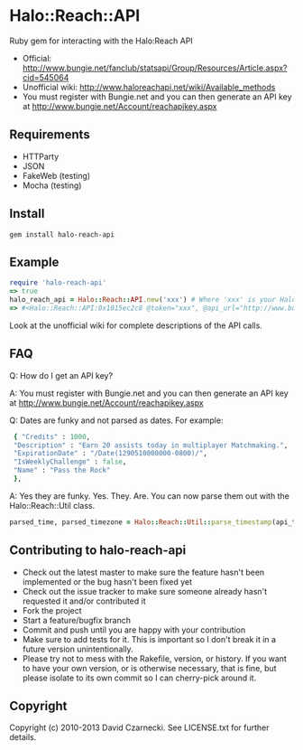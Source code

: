 # Halo::Reach::API

Ruby gem for interacting with the Halo:Reach API

* Official: http://www.bungie.net/fanclub/statsapi/Group/Resources/Article.aspx?cid=545064
* Unofficial wiki: http://www.haloreachapi.net/wiki/Available_methods
* You must register with Bungie.net and you can then generate an API key at http://www.bungie.net/Account/reachapikey.aspx

## Requirements

* HTTParty
* JSON
* FakeWeb (testing)
* Mocha (testing)

## Install

```
gem install halo-reach-api
```

## Example

```ruby
require 'halo-reach-api'
=> true
halo_reach_api = Halo::Reach::API.new('xxx') # Where 'xxx' is your Halo:Reach API Key
=> #<Halo::Reach::API:0x1015ec2c8 @token="xxx", @api_url="http://www.bungie.net/api/reach/reachapijson.svc/">
```

Look at the unofficial wiki for complete descriptions of the API calls. 

## FAQ

Q: How do I get an API key?

A: You must register with Bungie.net and you can then generate an API key at http://www.bungie.net/Account/reachapikey.aspx

Q: Dates are funky and not parsed as dates. For example:

```ruby
 { "Credits" : 1000,
 "Description" : "Earn 20 assists today in multiplayer Matchmaking.",
 "ExpirationDate" : "/Date(1290510000000-0800)/",
 "IsWeeklyChallenge" : false,
 "Name" : "Pass the Rock"
 },
```
  
A: Yes they are funky. Yes. They. Are. You can now parse them out with the Halo::Reach::Util class.

```ruby
parsed_time, parsed_timezone = Halo::Reach::Util::parse_timestamp(api_timestamp)
```

## Contributing to halo-reach-api
 
* Check out the latest master to make sure the feature hasn't been implemented or the bug hasn't been fixed yet
* Check out the issue tracker to make sure someone already hasn't requested it and/or contributed it
* Fork the project
* Start a feature/bugfix branch
* Commit and push until you are happy with your contribution
* Make sure to add tests for it. This is important so I don't break it in a future version unintentionally.
* Please try not to mess with the Rakefile, version, or history. If you want to have your own version, or is otherwise necessary, that is fine, but please isolate to its own commit so I can cherry-pick around it.

## Copyright

Copyright (c) 2010-2013 David Czarnecki. See LICENSE.txt for further details.


